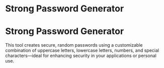 
# Strong Password Generator
# Strong Password Generator 
This tool creates secure, random passwords using a customizable combination of uppercase letters, lowercase letters, numbers, and special characters—ideal for enhancing security in your applications or personal use.
